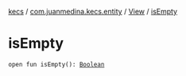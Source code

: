 [kecs](../../index.md) / [com.juanmedina.kecs.entity](../index.md) / [View](index.md) / [isEmpty](./is-empty.md)

# isEmpty

`open fun isEmpty(): `[`Boolean`](https://kotlinlang.org/api/latest/jvm/stdlib/kotlin/-boolean/index.html)